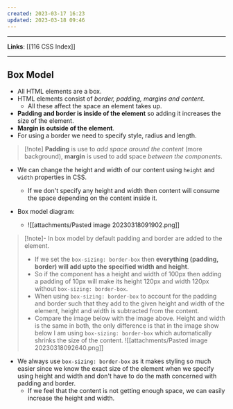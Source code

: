 ```yaml
---
created: 2023-03-17 16:23
updated: 2023-03-18 09:46
---
```

---
**Links**: [[116 CSS Index]]

---
## Box Model
- All HTML elements are a box.
- HTML elements consist of *border, padding, margins and content*.
	- All these affect the space an element takes up.
- **Padding and border is inside of the element** so adding it increases the size of the element.
- **Margin is outside of the element**.
- For using a border we need to specify style, radius and length.

> [!note] **Padding** is use to *add space around the content* (more background), **margin** is used to add space *between the components*.

- We can change the height and width of our content using `height` and `width` properties in CSS.
	- If we don't specify any height and width then content will consume the space depending on the content inside it.

- Box model diagram:
	- ![[attachments/Pasted image 20230318091902.png]]

> [!note]- In box model by default padding and border are added to the element.
> - If we set the `box-sizing: border-box` then **everything (padding, border) will add upto the specified width and height**.
> - So if the component has a height and width of 100px then adding a padding of 10px will make its height 120px and width 120px without `box-sizing: border-box`.
> - When using `box-sizing: border-box` to account for the padding and border such that they add to the given height and width of the element, height and width is subtracted from the content. 
> - Compare the image below with the image above. Height and width is the same in both, the only difference is that in the image show below I am using `box-sizing: border-box` which automatically shrinks the size of the content.
> ![[attachments/Pasted image 20230318092640.png]]

- We always use `box-sizing: border-box` as it makes styling so much easier since we know the exact size of the element when we specify using height and width and don't have to do the math concerned with padding and border.
	- If we feel that the content is not getting enough space, we can easily increase the height and width.
